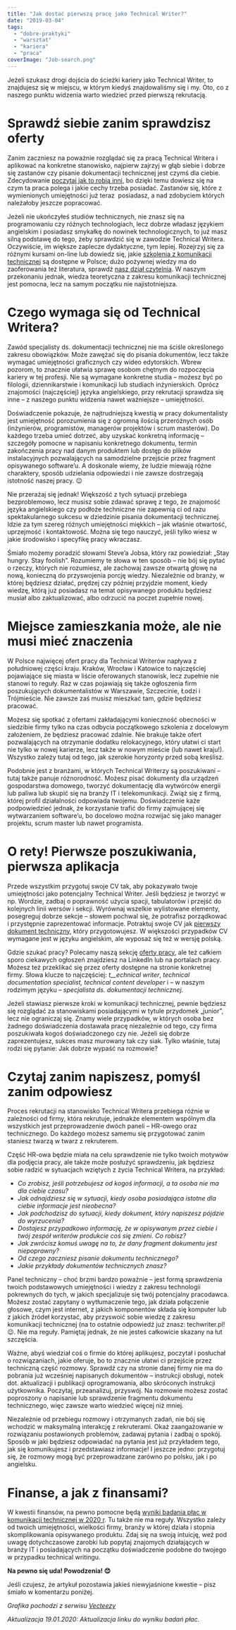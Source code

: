 ```yaml
---
title: "Jak dostać pierwszą pracę jako Technical Writer?"
date: "2019-03-04"
tags:
  - "dobre-praktyki"
  - "warsztat"
  - "kariera"
  - "praca"
coverImage: "Job-search.png"
---
```


Jeżeli szukasz drogi dojścia do ścieżki kariery jako Technical Writer, to
znajdujesz się w miejscu, w którym kiedyś znajdowaliśmy się i my. Oto, co z
naszego punktu widzenia warto wiedzieć przed pierwszą rekrutacją.

# **Sprawdź siebie zanim sprawdzisz oferty**

Zanim zaczniesz na poważnie rozglądać się za pracą Technical Writera i aplikować
na konkretne stanowisko, najpierw zajrzyj w głąb siebie i dobrze się zastanów
czy pisanie dokumentacji technicznej jest czymś dla ciebie. Zdecydowanie
[poczytaj jak to robią inni](http://techwriter.pl/tag/wywiad/), bo dzięki temu
dowiesz się na czym ta praca polega i jakie cechy trzeba posiadać. Zastanów się,
które z wymienionych umiejętności już teraz  posiadasz, a nad zdobyciem których
należałoby jeszcze popracować.

Jeżeli nie ukończyłeś studiów technicznych, nie znasz się na programowaniu czy
różnych technologiach, lecz dobrze władasz językiem angielskim i posiadasz
smykałkę do nowinek technologicznych, to już masz silną podstawę do tego, żeby
sprawdzić się w zawodzie Technical Writera. Oczywiście, im większe zaplecze
dydaktyczne, tym lepiej. Rozejrzyj się za różnymi kursami on-line lub dowiedz
się, jakie
[szkolenia z komunikacji technicznej](http://techwriter.pl/szkolenia/) są
dostępne w Polsce; dużo pożywnej wiedzy ma do zaoferowania też literatura,
sprawdź
[nasz dział czytelnia](http://techwriter.pl/category/warsztat/czytelnia/). W
naszym przekonaniu jednak, wiedza teoretyczna z zakresu komunikacji technicznej
jest pomocna, lecz na samym początku nie najistotniejsza.

# **Czego wymaga się od Technical Writera?**

Zawód specjalisty ds. dokumentacji technicznej nie ma ściśle określonego zakresu
obowiązków. Może zawężać się do pisania dokumentów, lecz także wymagać
umiejętności graficznych czy wideo edytorskich. Wbrew pozorom, to znacznie
ułatwia sprawę osobom chętnym do rozpoczęcia kariery w tej profesji. Nie są
wymagane konkretne studia – możesz być po filologii, dziennikarstwie i
komunikacji lub studiach inżynierskich. Oprócz znajomości (najczęściej) języka
angielskiego, przy rekrutacji sprawdza się inne – z naszego punktu widzenia
nawet ważniejsze – umiejętności.

Doświadczenie pokazuje, że najtrudniejszą kwestią w pracy dokumentalisty jest
umiejętność porozumienia się z ogromną ilością przeróżnych osób (inżynierów,
programistów, managerów projektów i scrum masterów). Do każdego trzeba umieć
dotrzeć, aby uzyskać konkretną informację – szczegóły pomocne w napisaniu
konkretnego dokumentu, termin zakończenia pracy nad danym produktem lub dostęp
do plików instalacyjnych pozwalających na samodzielne przejście przez fragment
opisywanego software’u. A doskonale wiemy, że ludzie miewają różne charaktery,
sposób udzielania odpowiedzi i nie zawsze dostrzegają istotność naszej pracy. 😉

Nie przerażaj się jednak! Większość z tych sytuacji przebiega bezproblemowo,
lecz musisz sobie zdawać sprawę z tego, że znajomość języka angielskiego czy
podłoże techniczne nie zapewnią ci od razu spektakularnego sukcesu w dziedzinie
pisania dokumentacji technicznej. Idzie za tym szereg różnych umiejętności
miękkich – jak właśnie otwartość, uprzejmość i kontaktowość. Można się tego
nauczyć, jeśli tylko wiesz w jakie środowisko i specyfikę pracy wkraczasz.

Śmiało możemy poradzić słowami Steve’a Jobsa, który raz powiedział: „Stay
hungry. Stay foolish”. Rozumiemy te słowa w ten sposób – nie bój się pytać o
rzeczy, których nie rozumiesz, ale zachowaj zawsze otwartą głowę na nową,
konieczną do przyswojenia porcję wiedzy. Niezależnie od branży, w której
będziesz działać, prędzej czy później przyjdzie moment, kiedy wiedzę, którą już
posiadasz na temat opisywanego produktu będziesz musiał albo zaktualizować, albo
odrzucić na poczet zupełnie nowej.

# **Miejsce zamieszkania może, ale nie musi mieć znaczenia**

W Polsce najwięcej ofert pracy dla Technical Writerów napływa z południowej
części kraju. Kraków, Wrocław i Katowice to najczęściej pojawiające się miasta w
liście oferowanych stanowisk, lecz zupełnie nie stanowi to reguły. Raz w czas
pojawiają się także ogłoszenia firm poszukujących dokumentalistów w Warszawie,
Szczecinie, Łodzi i Trójmieście. Nie zawsze zaś musisz mieszkać tam, gdzie
będziesz pracować.

Możesz się spotkać z ofertami zakładającymi konieczność obecności w siedzibie
firmy tylko na czas odbycia początkowego szkolenia z docelowym założeniem, że
będziesz pracować zdalnie. Nie brakuje także ofert pozwalających na otrzymanie
dodatku relokacyjnego, który ułatwi ci start nie tylko w nowej karierze, lecz
także w nowym mieście (lub nawet kraju!). Wszystko zależy tutaj od tego, jak
szerokie horyzonty przed sobą kreślisz.

Podobnie jest z branżami, w których Technical Writerzy są poszukiwani – tutaj
także panuje różnorodność. Możesz pisać dokumenty dla urządzeń gospodarstwa
domowego, tworzyć dokumentację dla wytwórców energii lub paliwa lub skupić się
na branży IT i telekomunikacji. Zwiąż się z firmą, której profil działalności
odpowiada twojemu. Doświadczenie każe podpowiedzieć jednak, że korzystanie
trafić do firmy zajmującej się wytwarzaniem software’u, bo docelowo można
rozwijać się jako manager projektu, scrum master lub nawet programista.

# **O rety! Pierwsze poszukiwania, pierwsza aplikacja**

Przede wszystkim przygotuj swoje CV tak, aby pokazywało twoje umiejętności jako
potencjalny Technical Writer. Jeśli będziesz je tworzyć w np. Wordzie, zadbaj o
poprawność użycia spacji, tabulatorów i przejść do kolejnych linii wersów i
sekcji. Wyrównaj wszelkie wylistowane elementy, posegreguj dobrze sekcje –
słowem pochwal się, że potrafisz porządkować i przystępnie zaprezentować
informacje. Potraktuj swoje CV jak
[pierwszy dokument techniczny](http://techwriter.pl/cv-najwazniejszy-dokument-tech-writera/),
który przygotowujesz. W większości przypadków CV wymagane jest w języku
angielskim, ale wyposaż się też w wersję polską.

Gdzie szukać pracy? Polecamy naszą sekcję
[oferty pracy](http://techwriter.pl/category/news/oferty-pracy/), ale też
całkiem sporo ciekawych ogłoszeń znajdziesz na LinkedIn lub na portalach pracy.
Możesz też przeklikać się przez oferty dostępne na stronie konkretnej firmy.
Słowa klucze to najczęściej: _t\_\_echnical writer_, _technical documentation
specialist, technical content developer_ i – w naszym rodzimym języku –
_specjalista ds. dokumentacji technicznej_.

Jeżeli stawiasz pierwsze kroki w komunikacji technicznej, pewnie będziesz się
rozglądać za stanowiskami posiadającymi w tytule przydomek „junior”, lecz nie
ograniczaj się. Znamy wiele przypadków, w których osoba bez żadnego
doświadczenia dostawała pracę niezależnie od tego, czy firma poszukiwała kogoś
doświadczonego czy nie. Jeżeli się dobrze zaprezentujesz, sukces masz murowany
tak czy siak. Tylko właśnie, tutaj rodzi się pytanie: Jak dobrze wypaść na
rozmowie?

# **Czytaj zanim napiszesz, pomyśl zanim odpowiesz**

Proces rekrutacji na stanowisko Technical Writera przebiega różnie w zależności
od firmy, która rekrutuje, jednakże elementem wspólnym dla wszystkich jest
przeprowadzenie dwóch paneli – HR-owego oraz technicznego. Do każdego możesz
samemu się przygotować zanim staniesz twarzą w twarz z rekruterem.

Część HR-owa będzie miała na celu sprawdzenie nie tylko twoich motywów dla
podjęcia pracy, ale także może posłużyć sprawdzeniu, jak będziesz sobie radzić w
sytuacjach wziętych z życia Technical Writera, na przykład:

- _Co zrobisz, jeśli potrzebujesz od kogoś informacji, a ta osoba nie ma dla
  ciebie czasu?_
- _Jak odnajdziesz się w sytuacji, kiedy osoba posiadająca istotne dla ciebie
  informacje jest nieobecna?_
- _Jak podchodzisz do sytuacji, kiedy dokument, który napiszesz pójdzie do
  wyrzucenia?_
- _Dostajesz przypadkowo informację, że w opisywanym przez ciebie i twój zespół
  writerów produkcie coś się zmieni. Co robisz?_
- _Jak zwrócisz komuś uwagę na to, że dany fragment dokumentu jest niepoprawny?_
- _Od czego zaczniesz pisanie dokumentu technicznego?_
- _Jakie przykłady dokumentów technicznych znasz?_

Panel techniczny – choć brzmi bardzo poważnie – jest formą sprawdzenia twoich
podstawowych umiejętności i wiedzy z zakresu technologii pokrewnych do tych, w
jakich specjalizuje się twój potencjalny pracodawca. Możesz zostać zapytany o
wytłumaczenie tego, jak działa połączenie głosowe, czym jest internet, z jakich
komponentów składa się komputer lub z jakich źródeł korzystać, aby przyswoić
sobie wiedzę z zakresu komunikacji technicznej (na to ostatnie odpowiedź już
znasz: techwriter.pl! 😉. Nie ma reguły. Pamiętaj jednak, że nie jesteś
całkowicie skazany na łut szczęścia.

Ważne, abyś wiedział coś o firmie do której aplikujesz, poczytał i posłuchał o
rozwiązaniach, jakie oferuje, bo to znacznie ułatwi ci przejście przez
techniczną część rozmowy. Sprawdź czy na stronie danej firmy nie ma do pobrania
już wcześniej napisanych dokumentów – instrukcji obsługi, notek dot.
aktualizacji i publikacji oprogramowania, albo skróconych instrukcji
użytkownika. Poczytaj, przeanalizuj, przyswój. Na rozmowie możesz zostać
poproszony o napisanie lub sprawdzenie fragmentu dokumentu technicznego, więc
zawsze warto wiedzieć więcej niż mniej.

Niezależnie od przebiegu rozmowy i otrzymanych zadań, nie bój się wchodzić w
maksymalną interakcję z rekruterami. Okaż zaangażowanie w rozwiązaniu
postawionych problemów, zadawaj pytania i zadbaj o spokój. Sposób w jaki
będziesz odpowiadać na pytania jest już przykładem tego, jak się komunikujesz i
przedstawiasz informacje! I jeszcze jedno: przygotuj się, że rozmowy mogą być
przeprowadzane zarówno po polsku, jak i po angielsku.

# **Finanse, a jak z finansami?**

W kwestii finansów, na pewno pomocne będą
[wyniki badania płac w komunikacji technicznej w 2020 r](http://techwriter.pl/wyniki-badania-plac-w-komunikacji-technicznej-2020/).
Tu także nie ma reguły. Wszystko zależy od twoich umiejętności, wielkości firmy,
branży w której działa i stopnia skomplikowania opisywanego produktu. Zdaj się
na swoją intuicję, weź pod uwagę dotychczasowe zarobki lub popytaj znajomych
działających w branży IT i posiadających na początku doświadczenie podobne do
twojego w przypadku technical writingu.

**Na pewno się uda! Powodzenia! 😊**

Jeśli czujesz, że artykuł pozostawia jakieś niewyjaśnione kwestie – pisz śmiało
w komentarzu poniżej.

_Grafika pochodzi z serwisu [Vecteezy](https://vecteezy.com/)_

_Aktualizacja 19.01.2020: Aktualizacja linku do wyniku badań płac._
